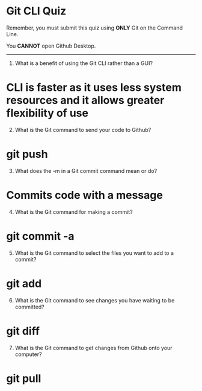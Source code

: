 # Git CLI Quiz

Remember, you must submit this quiz using __ONLY__ Git on the Command Line. 

You __CANNOT__ open Github Desktop.

---

1. What is a benefit of using the Git CLI rather than a GUI?

# CLI is faster as it uses less system resources and it allows greater flexibility of use

2. What is the Git command to send your code to Github?

# git push

3. What does the -m in a Git commit command mean or do?

#  Commits code with a message

4. What is the Git command for making a commit?

# git commit -a

5. What is the Git command to select the files you want to add to a commit?

# git add

6. What is the Git command to see changes you have waiting to be committed?

# git diff

7. What is the Git command to get changes from Github onto your computer?

# git pull
